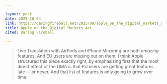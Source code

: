 ```yaml
---

layout: post
date: 2025-10-04
link: https://daringfireball.net/2025/09/apple_on_the_digital_markets_act
title: Apple on the Digital Markets Act
cited: Daring Fireball

---
```


> Live Translation with AirPods and iPhone Mirroring are both _amazing_ features. And EU users are missing out on them. I think Apple structured this piece exactly right, by emphasizing first that the most direct effect of the DMA is that EU users are getting great features late -- or never. And that list of features is only going to grow over time.